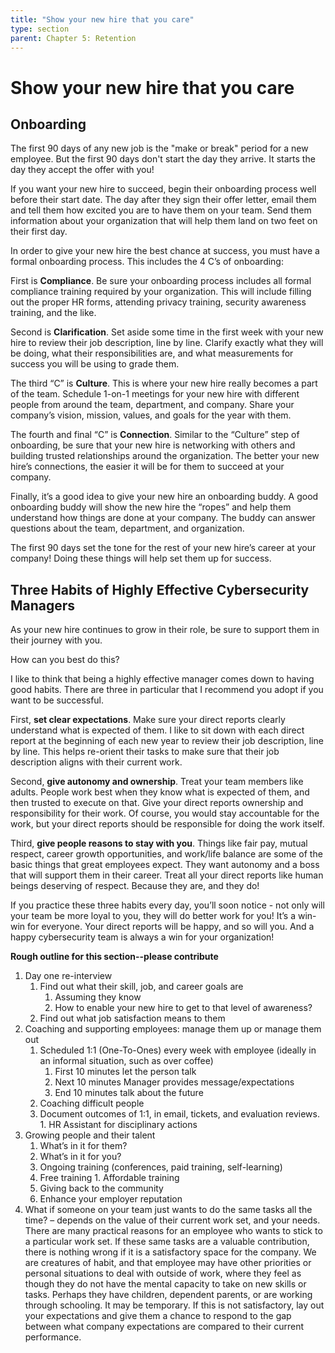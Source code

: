 ```yaml
---
title: "Show your new hire that you care"
type: section
parent: Chapter 5: Retention
---
```

Show your new hire that you care
================================

Onboarding
----------

The first 90 days of any new job is the "make or break" period for a new employee. But the first 90 days don't start the day they arrive. It starts the day they accept the offer with you! 

If you want your new hire to succeed, begin their onboarding process well before their start date. The day after they sign their offer letter, email them and tell them how excited you are to have them on your team. Send them information about your organization that will help them land on two feet on their first day. 

In order to give your new hire the best chance at success, you must have a formal onboarding process. This includes the 4 C’s of onboarding:

First is **Compliance**. Be sure your onboarding process includes all formal compliance training required by your organization. This will include filling out the proper HR forms, attending privacy training, security awareness training, and the like.

Second is **Clarification**. Set aside some time in the first week with your new hire to review their job description, line by line. Clarify exactly what they will be doing, what their responsibilities are, and what measurements for success you will be using to grade them. 

The third “C” is **Culture**. This is where your new hire really becomes a part of the team. Schedule 1-on-1 meetings for your new hire with different people from around the team, department, and company. Share your company’s vision, mission, values, and goals for the year with them.

The fourth and final “C” is **Connection**. Similar to the “Culture” step of onboarding, be sure that your new hire is networking with others and building trusted relationships around the organization. The better your new hire’s connections, the easier it will be for them to succeed at your company.

Finally, it’s a good idea to give your new hire an onboarding buddy. A good onboarding buddy will show the new hire the “ropes” and help them understand how things are done at your company. The buddy can answer questions about the team, department, and organization. 

The first 90 days set the tone for the rest of your new hire’s career at your company! Doing these things will help set them up for success.

Three Habits of Highly Effective Cybersecurity Managers
-------------------------------------------------------

As your new hire continues to grow in their role, be sure to support them in their journey with you. 

How can you best do this?

I like to think that being a highly effective manager comes down to having good habits. There are three in particular that I recommend you adopt if you want to be successful. 

First, **set clear expectations**. Make sure your direct reports clearly understand what is expected of them. I like to sit down with each direct report at the beginning of each new year to review their job description, line by line. This helps re-orient their tasks to make sure that their job description aligns with their current work. 

Second, **give autonomy and ownership**. Treat your team members like adults. People work best when they know what is expected of them, and then trusted to execute on that. Give your direct reports ownership and responsibility for their work. Of course, you would stay accountable for the work, but your direct reports should be responsible for doing the work itself. 

Third, **give people reasons to stay with you**. Things like fair pay, mutual respect, career growth opportunities, and work/life balance are some of the basic things that great employees expect. They want autonomy and a boss that will support them in their career. Treat all your direct reports like human beings deserving of respect. Because they are, and they do!

If you practice these three habits every day, you’ll soon notice - not only will your team be more loyal to you, they will do better work for you! It’s a win-win for everyone. Your direct reports will be happy, and so will you. And a happy cybersecurity team is always a win for your organization!


**Rough outline for this section--please contribute**


  1. Day one re-interview
      1. Find out what their skill, job, and career goals are
	      1. Assuming they know
	      1. How to enable your new hire to get to that level of awareness?
	  1. Find out what job satisfaction means to them
  1. Coaching and supporting employees: manage them up or manage them out
      1. Scheduled 1:1 (One-To-Ones) every week with employee (ideally in an informal situation, such as over coffee)
	      1. First 10 minutes let the person talk
		  1. Next 10 minutes Manager provides message/expectations
		  1. End 10 minutes talk about the future
      1. Coaching difficult people
        1. Document outcomes of 1:1, in email, tickets, and evaluation reviews.
	      1. HR Assistant for disciplinary actions
  1. Growing people and their talent
      1. What’s in it for them?
      1. What’s in it for you?
      1. Ongoing training (conferences, paid training, self-learning)
        1. Free training
		  1. Affordable training
      1. Giving back to the community
      1. Enhance your employer reputation
  1. What if someone on your team just wants to do the same tasks all the time? – depends on the value of their current work set, and your needs. There are many practical reasons for an employee who wants to stick to a particular work set. If these same tasks are a valuable contribution, there is nothing wrong if it is a satisfactory space for the company. We are creatures of habit, and that employee may have other priorities or personal situations to deal with outside of work, where they feel as though they do not have the mental capacity to take on new skills or tasks. Perhaps they have children, dependent parents, or are working through schooling. It may be temporary. If this is not satisfactory, lay out your expectations and give them a chance to respond to the gap between what company expectations are compared to their current performance.

